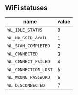 ## WiFi statuses

| name                 | value |
| -------------------- | ----- |
| `WL_IDLE_STATUS`     | 0     |
| `WL_NO_SSID_AVAIL`   | 1     |
| `WL_SCAN_COMPLETED`  | 2     |
| `WL_CONNECTED`       | 3     |
| `WL_CONNECT_FAILED`  | 4     |
| `WL_CONNECTION_LOST` | 5     |
| `WL_WRONG_PASSWORD`  | 6     |
| `WL_DISCONNECTED`    | 7     |
